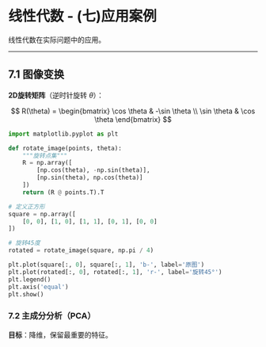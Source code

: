 # 线性代数 - (七)应用案例

线性代数在实际问题中的应用。

---

## 7.1 图像变换

**2D旋转矩阵**（逆时针旋转 $\theta$）：

$$
R(\theta) = \begin{bmatrix}
\cos \theta & -\sin \theta \\
\sin \theta & \cos \theta
\end{bmatrix}
$$

```python
import matplotlib.pyplot as plt

def rotate_image(points, theta):
    """旋转点集"""
    R = np.array([
        [np.cos(theta), -np.sin(theta)],
        [np.sin(theta), np.cos(theta)]
    ])
    return (R @ points.T).T

# 定义正方形
square = np.array([
    [0, 0], [1, 0], [1, 1], [0, 1], [0, 0]
])

# 旋转45度
rotated = rotate_image(square, np.pi / 4)

plt.plot(square[:, 0], square[:, 1], 'b-', label='原图')
plt.plot(rotated[:, 0], rotated[:, 1], 'r-', label='旋转45°')
plt.legend()
plt.axis('equal')
plt.show()
```

### 7.2 主成分分析（PCA）

**目标**：降维，保留最重要的特征。

**步骤：**
1. 数据标准化
2. 计算协方差矩阵
3. 求特征值和特征向量
4. 选择主成分（最大特征值对应的特征向量）

```python
def pca(X, n_components=2):
    """PCA降维"""
    # 中心化
    X_mean = X - np.mean(X, axis=0)
    
    # 协方差矩阵
    cov = np.cov(X_mean.T)
    
    # 特征值分解
    eigenvalues, eigenvectors = np.linalg.eig(cov)
    
    # 排序（降序）
    idx = eigenvalues.argsort()[::-1]
    eigenvectors = eigenvectors[:, idx]
    
    # 投影
    return X_mean @ eigenvectors[:, :n_components]

# 示例：3D降到2D
X = np.random.randn(100, 3)
X_pca = pca(X, 2)

plt.scatter(X_pca[:, 0], X_pca[:, 1])
plt.xlabel('PC1')
plt.ylabel('PC2')
plt.title('PCA降维')
plt.show()
```

### 7.3 SVD图像压缩

**奇异值分解**：

$$
A = U \Sigma V^T
$$

```python
from PIL import Image

# 读取图像
img = Image.open('image.jpg').convert('L')  # 灰度
A = np.array(img, dtype=float)

# SVD分解
U, s, Vt = np.linalg.svd(A, full_matrices=False)

# 保留前k个奇异值
k = 50
A_compressed = U[:, :k] @ np.diag(s[:k]) @ Vt[:k, :]

# 显示
fig, axes = plt.subplots(1, 2)
axes[0].imshow(A, cmap='gray')
axes[0].set_title('原图')
axes[1].imshow(A_compressed, cmap='gray')
axes[1].set_title(f'压缩(k={k})')
plt.show()

# 压缩率
original_size = A.shape[0] * A.shape[1]
compressed_size = k * (A.shape[0] + A.shape[1] + 1)
print(f"压缩率: {compressed_size / original_size:.2%}")
```

---

**本章完**
